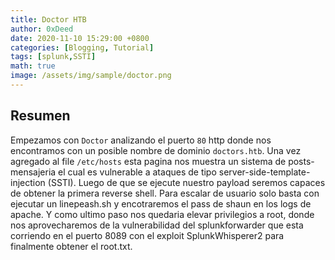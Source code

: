 ```yaml
---
title: Doctor HTB
author: 0xDeed
date: 2020-11-10 15:29:00 +0800
categories: [Blogging, Tutorial]
tags: [splunk,SSTI]
math: true
image: /assets/img/sample/doctor.png
---
```

## Resumen

Empezamos con `Doctor` analizando el puerto `80` http donde nos encontramos con un posible nombre de dominio `doctors.htb`. Una vez agregado al file `/etc/hosts` 
esta pagina nos muestra un sistema de posts-mensajeria el cual es vulnerable a ataques de tipo server-side-template-injection (SSTI). Luego de que se ejecute nuestro payload
seremos capaces de obtener la primera reverse shell. Para escalar de usuario solo basta con ejecutar un linepeash.sh y encotraremos el pass de shaun en los logs de apache. Y como ultimo paso 
nos quedaria elevar privilegios a root, donde nos aprovecharemos de la vulnerabilidad del splunkforwarder que esta corriendo en el puerto 8089 con el exploit SplunkWhisperer2 para finalmente obtener el root.txt. 

